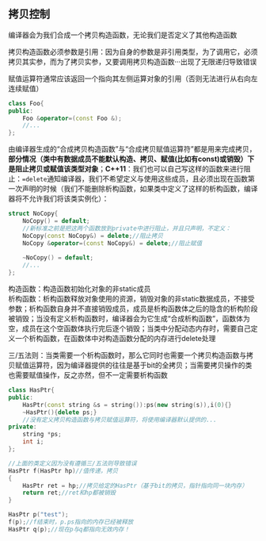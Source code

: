 <h2>拷贝控制</h2>

编译器会为我们合成一个拷贝构造函数，无论我们是否定义了其他构造函数

拷贝构造函数必须参数是引用：因为自身的参数是非引用类型，为了调用它，必须拷贝其实参，而为了拷贝实参，又要调用拷贝构造函数···出现了无限递归导致错误

赋值运算符通常应该返回一个指向其左侧运算对象的引用（否则无法进行从右向左连续赋值）

```cpp
class Foo{
public:
    Foo &operator=(const Foo &);
    //...
};
```

由编译器生成的“合成拷贝构造函数”与“合成拷贝赋值运算符”都是用来完成拷贝，**部分情况（类中有数据成员不能默认构造、拷贝、赋值(比如有const)或销毁）下是阻止拷贝或赋值该类型对象**；**C++11**：我们也可以自己写这样的函数来进行阻止：`=delete`通知编译器，我们不希望定义与使用这些成员，且必须出现在函数第一次声明的时候（我们不能删除析构函数，如果类中定义了这样的析构函数，编译器将不允许我们将该类实例化）：

```cpp
struct NoCopy{
    NoCopy() = default;
    //新标准之前是把这两个函数放到private中进行阻止，并且只声明，不定义：
    NoCopy(const NoCopy&) = delete;//阻止拷贝
    NoCopy &operator=(const NoCopy&) = delete;//阻止赋值
    
    ~NoCopy() = default;
    //...
};
```

构造函数：构造函数初始化对象的非static成员<br>
析构函数：析构函数释放对象使用的资源，销毁对象的非static数据成员，不接受参数；析构函数自身并不直接销毁成员，成员是析构函数体之后的隐含的析构阶段被销毁；当没有定义析构函数时，编译器会为它生成“合成析构函数”，函数体为空，成员在这个空函数体执行完后逐个销毁；当类中分配动态内存时，需要自己定义一个析构函数，在函数体中对构造函数分配的内存进行delete处理

三/五法则：当类需要一个析构函数时，那么它同时也需要一个拷贝构造函数与拷贝赋值运算符，因为编译器提供的往往是基于bit的全拷贝；当需要拷贝操作的类也需要赋值操作，反之亦然，但不一定需要析构函数

```cpp
class HasPtr{
public:
    HasPtr(const string &s = string()):ps(new string(s)),i(0){}
    ~HasPtr(){delete ps;}
    //没有定义拷贝构造函数与拷贝赋值运算符，将使用编译器默认提供的...
private:
    string *ps;
    int i;
};

//上面的类定义因为没有遵循三/五法则导致错误
HasPtr f(HasPtr hp)//值传递，拷贝
{
    HasPtr ret = hp;//拷贝给定的HasPtr（基于bit的拷贝，指针指向同一块内存）
    return ret;//ret和hp都被销毁
}

HasPtr p("test");
f(p);//f结束时，p.ps指向的内存已经被释放
HasPtr q(p);//现在p与q都指向无效内存！
```

